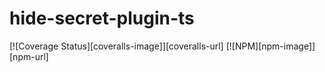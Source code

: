 # hide-secret-plugin-ts
[![Coverage Status][coveralls-image]][coveralls-url]
[![NPM][npm-image]][npm-url]
